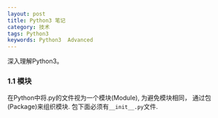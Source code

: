 ```yaml
---
layout: post
title: Python3 笔记
category: 技术
tags: Python3
keywords: Python3  Advanced
---
```


深入理解Python3。

### 1.1 模块

在Python中将.py的文件视为一个模块(Module), 为避免模块相同， 通过包(Package)来组织模块. 包下面必须有`__init__.py`文件.
